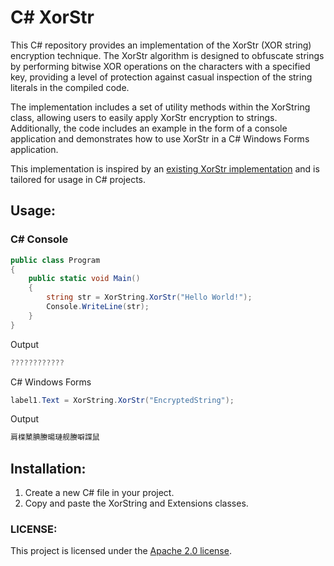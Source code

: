 # C# XorStr
This C# repository provides an implementation of the XorStr (XOR string) encryption technique. The XorStr algorithm is designed to obfuscate strings by performing bitwise XOR operations on the characters with a specified key, providing a level of protection against casual inspection of the string literals in the compiled code.

The implementation includes a set of utility methods within the XorString class, allowing users to easily apply XorStr encryption to strings. Additionally, the code includes an example in the form of a console application and demonstrates how to use XorStr in a C# Windows Forms application.

This implementation is inspired by an [existing XorStr implementation](https://github.com/JustasMasiulis/xorstr/tree/master) and is tailored for usage in C# projects.

## Usage:
### C# Console 
```csharp
public class Program
{
    public static void Main()
    {
        string str = XorString.XorStr("Hello World!");
        Console.WriteLine(str);
    }
}
```
Output
```CS
????????????
```
C# Windows Forms
```CS
label1.Text = XorString.XorStr("EncryptedString");
```
Output 
```CS
肩楪櫫腆賸暘璉舰賸噼諜鼠
```
## Installation:
1. Create a new C# file in your project.
2. Copy and paste the XorString and Extensions classes.
### LICENSE:
This project is licensed under the [Apache 2.0 license](https://github.com/Mes2d/C-XorStr/blob/main/LICENSE).
